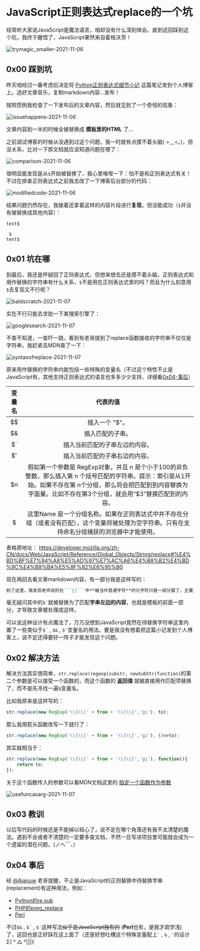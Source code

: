 # JavaScript正则表达式replace的一个坑

经常听大家说JavaScript是魔法语言，咱却没有什么深刻体会。直到这回踩到这个坑，我终于醒悟了，JavaScript果然来自霍格沃茨！  

![trymagic_smaller-2021-11-06](https://cdn.jsdelivr.net/gh/cat-note/bottleassets@latest/img/trymagic_smaller-2021-11-06.jpg)  

## 0x00 踩到坑  

昨天咱经过一番考虑后决定将 [Python正则表达式细节小记](https://www.cnblogs.com/somebottle/p/python_notes_of_regex.html) 这篇笔记发到个人博客上。选好文章音乐，复制markdown内容...发布！  

按照惯例我检查了一下发布后的文章内容，然后就见到了一个奇怪的现象：  

![issuehappens-2021-11-06](https://cdn.jsdelivr.net/gh/cat-note/bottleassets@latest/img/issuehappens-2021-11-06.png)  

文章内容到一半的时候全被替换成 **模板里的HTML** 了...

之前调试博客的时候从没遇到过这个问题，我一时就有点摸不着头脑( >﹏<。)，但没关系，比对一下原文档就应该知道问题在哪了：  

![comparison-2021-11-06](https://cdn.jsdelivr.net/gh/cat-note/bottleassets@latest/img/comparison-2021-11-06.png)  

很明显能发现是从```$```开始被替换了，我心里咯噔一下：怕不是和正则表达式有关！不过在排查正则表达式之前我去改了一下博客后台部分的代码：  

![modifiedcode-2021-11-06](https://cdn.jsdelivr.net/gh/cat-note/bottleassets@latest/img/modifiedcode-2021-11-06.jpg)  

结果问题仍然存在，我接着还拿着这样的内容片段进行**复现**，但没能成功（```$```并没有被替换成其他内容）：  

```
test$

 $ 
test$
```

## 0x01 坑在哪  

到最后，我还是怀疑回了正则表达式，但想来想去还是摸不着头脑，正则表达式和用作替换的字符串有什么关系，```$```不是用在正则表达式里的吗？而且为什么刻意用```$```去复现又不行呢？  

![baldscratch-2021-11-07](https://cdn.jsdelivr.net/gh/cat-note/bottleassets@latest/img/baldscratch-2021-11-07.jpg)

实在不行只能去求助一下某搜索引擎了：  

![googlesearch-2021-11-07](https://cdn.jsdelivr.net/gh/cat-note/bottleassets@latest/img/googlesearch-2021-11-07.png)  

不查不知道，一查吓一跳，看到有老哥提到了replace函数接收的字符串不仅仅是字符串，我赶紧去MDN查了一下：  

![syntaxofreplace-2021-11-07](https://cdn.jsdelivr.net/gh/cat-note/bottleassets@latest/img/syntaxofreplace-2021-11-07.jpg)  

原来用作替换的字符串内能包括一些特殊的变量名（不过这个特性不止是JavaScript有，其他支持正则表达式的语言也多多少少支持，详细看[0x04-事后](#0x04-事后)）  

| 变量名 | 代表的值 |
|:---:|:---:|
| $$ | 插入一个 "$"。 |
| $& | 插入匹配的子串。 |
| $` | 插入当前匹配的子串左边的内容。 |
| $' | 插入当前匹配的子串右边的内容。 |
| $n | 假如第一个参数是 RegExp对象，并且 n 是个小于100的非负整数，那么插入第 n 个括号匹配的字符串。提示：索引是从1开始。如果不存在第 n个分组，那么将会把匹配到到内容替换为字面量。比如不存在第3个分组，就会用“$3”替换匹配到的内容。 |
| $<Name> | 这里Name 是一个分组名称。如果在正则表达式中并不存在分组（或者没有匹配），这个变量将被处理为空字符串。只有在支持命名分组捕获的浏览器中才能使用。 |

表格原地址：  https://developer.mozilla.org/zh-CN/docs/Web/JavaScript/Reference/Global_Objects/String/replace#%E4%BD%BF%E7%94%A8%E5%AD%97%E7%AC%A6%E4%B8%B2%E4%BD%9C%E4%B8%BA%E5%8F%82%E6%95%B0  

现在再回去看文章markdown内容，有一部分我是这样写的：  

```markdown
到了这里，我发现老师说的在```[]```中**被当作普通字符**的元字符只是一部分罢了，主要是 ```*```，```?```，```+```，```{}```，```()```，```$``` 这些元字符。
```

毫无疑问其中的``` $` ```就被替换为了匹配**字串左边的内容**，也就是模板的前面一部分，才导致文章被处理成这样。  

可以说这种设计有点魔法了，万万没想到JavaScript竟然在待替换字符串这里内置了一些类似于``` $` ``` , ``` $& ``` , ``` $' ```变量名的用法。要是我没有想着把这篇小记发到个人博客上，说不定还得要好一阵子才能发现这个问题。  

## 0x02 解决方法  

解决方法其实很简单，```str.replace(regexp|substr, newSubStr|function)```的第二个参数是可以接受一个函数的，而这个函数的 **返回值** 就被直接用作匹配项替换了，而不是先寻找一遍```$```变量名。  

比如我原来是这样写的：

```javascript
str.replace(new RegExp('\\{\\[' + from + '\\]\\}','gi'), to);
```

那么我用箭头函数改写一下就行了：  

```javascript
str.replace(new RegExp('\\{\\[' + from + '\\]\\}','gi'), ()=>to);
```

其实就相当于：  

```javascript
str.replace(new RegExp('\\{\\[' + from + '\\]\\}','gi'), function(){
    return to;
});
```

关于这个函数传入的参数可以看MDN文档这里的 [指定一个函数作为参数](https://developer.mozilla.org/zh-CN/docs/Web/JavaScript/Reference/Global_Objects/String/replace#%E6%8C%87%E5%AE%9A%E4%B8%80%E4%B8%AA%E5%87%BD%E6%95%B0%E4%BD%9C%E4%B8%BA%E5%8F%82%E6%95%B0)  

![usefuncasarg-2021-11-07](https://cdn.jsdelivr.net/gh/cat-note/bottleassets@latest/img/usefuncasarg-2021-11-07.jpg)  

## 0x03 教训  

以后写代码的时候还是不能掉以轻心了，说不定在哪个角落还有我不太清楚的魔法。遇到不会或者不清楚的一定要多查文档，不然一旦写进项目里可能就会成为一个遗留的潜在问题。(ノへ￣、)   

## 0x04 事后  

经 [@Ajanuw](https://github.com/januwA) 老哥提醒，不止是JavaScript的正则替换中待替换字串(replacement)有这种用法，例如：  

* [Python的re.sub](https://docs.python.org/zh-cn/3/library/re.html#re.sub)  
* [PHP的preg_replace](https://www.php.net/preg_replace/)  
* [Perl](https://www.runoob.com/perl/perl-regular-expressions.html)  

不过```$&``` , ``` $` ``` , ``` $' ```这种写法<del>似乎是JavaScript独有的</del> (**Perl**也有，是我才疏学浅) 了，这回也是正好踩在这上面了（还是好想吐槽这个特殊变量配上``` ` ``` , ``` & ``` , ```'```的设计 Σ( ° △ °|||)︴  

